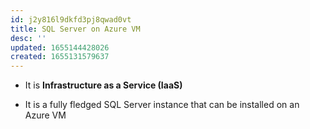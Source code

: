 ```yaml
---
id: j2y816l9dkfd3pj8qwad0vt
title: SQL Server on Azure VM
desc: ''
updated: 1655144428026
created: 1655131579637
---
```


* It is **Infrastructure as a Service (IaaS)**

* It is a fully fledged SQL Server instance that can be installed on an Azure VM
